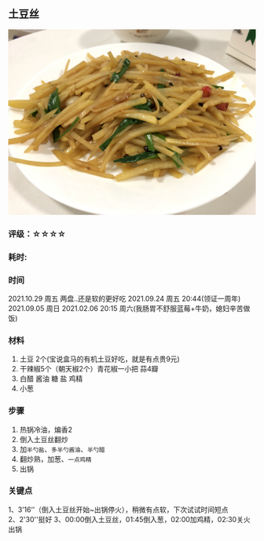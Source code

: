 

## 土豆丝

![1](./pics/a.jpg)

### 评级：☆☆☆☆

### 耗时: 

### 时间
2021.10.29 周五 两盘..还是软的更好吃
2021.09.24 周五 20:44(领证一周年)
2021.09.05 周日
2021.02.06 20:15 周六(我肠胃不舒服蓝莓+牛奶，媳妇辛苦做饭)

### 材料
1. 土豆 2个(宝说盒马的有机土豆好吃，就是有点贵9元)
2. 干辣椒5个（朝天椒2个）青花椒一小把 蒜4瓣
3. 白醋 酱油 糖 盐 鸡精
4. 小葱

### 步骤
1. 热锅冷油，煸香2
2. 倒入土豆丝翻炒
3. 加`半勺盐`、`多半勺酱油`、`半勺醋`
4. 翻炒熟，加葱、`一点鸡精`
5. 出锅

### 关键点
1、3’16‘’（倒入土豆丝开始~出锅停火），稍微有点软，下次试试时间短点  
2、2'30''挺好
3、00:00倒入土豆丝，01:45倒入葱，02:00加鸡精，02:30关火出锅

